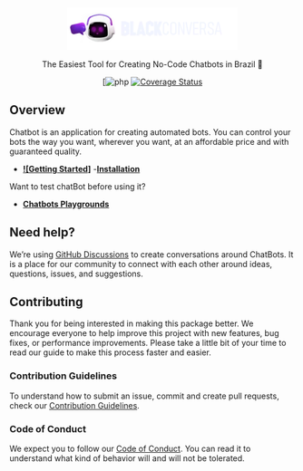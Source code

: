 <p align= "center">
        <a href="http://localhost/trabalho%202/index2.php"> 
        <img src="./images/logo.webp" alt="logo_application">     
   </a>            
   </p>
    <p align="center"> The Easiest Tool for Creating No-Code Chatbots in Brazil 🤖
    
  </p>
  <div align="center">

[![php](https://img.shields.io/badge/PHP-777BB4?logo=php&logoColor=white&style=for-the-badge)<space><space>
[![Coverage Status](https://img.shields.io/coveralls/github/vlgkkkjaj/chatbot?color=8257E5&style=for-the-badge)](https://coveralls.io/github/chatbot/chatbot?branch=develop)

</div>

  ## Overview

   Chatbot is an application for creating automated bots. You can control your bots the way you want, wherever you want, at an affordable price and with guaranteed quality.
   - **[![Getting Started]](Link)**
      -**[Installation](link)** 

   Want to test chatBot before using it?

  - **[Chatbots Playgrounds](link)**



## Need help?

We’re using [GitHub Discussions](https://github.com/unform/unform/discussions) to create conversations around ChatBots. It is a place for our community to connect with each other around ideas, questions, issues, and suggestions.

## Contributing

Thank you for being interested in making this package better. We encourage everyone to help improve this project with new features, bug fixes, or performance improvements. Please take a little bit of your time to read our guide to make this process faster and easier.

### Contribution Guidelines

To understand how to submit an issue, commit and create pull requests, check our [Contribution Guidelines](/.github/CONTRIBUTING.md).

### Code of Conduct

We expect you to follow our [Code of Conduct](/.github/CODE_OF_CONDUCT.md). You can read it to understand what kind of behavior will and will not be tolerated.
 </div>

